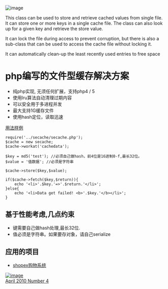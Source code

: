 ![image](http://secache.googlecode.com/files/secache-logo.png)

This class can be used to store and retrieve cached values from single file.
It can store one or more keys in a single cache file.
The class can also look up for a given key and retrieve the store value.

It can lock the file during access to prevent corruption, but there is also a sub-class that can be used to access the cache file without locking it.

It can automatically clean-up the least recently used entries to free space

# php编写的文件型缓存解决方案
 * 纯php实现, 无须任何扩展，支持php4 / 5
 * 使用lru算法自动清理过期内容
 * 可以安全用于多进程并发
 * 最大支持1G缓存文件
 * 使用hash定位，读取迅速

[用法样例](test.php)


```
require('../secache/secache.php');
$cache = new secache;
$cache->workat('cachedata');

$key = md5('test'); //必须自己做hash，前4位是16进制0-f,最长32位。
$value = '值数据'; //必须是字符串

$cache->store($key,$value);

if($cache->fetch($key,$return)){
    echo '<li>'.$key.'=>'.$return.'</li>';
}else{
    echo '<li>Data get failed! <b>'.$key.'</b></li>';
}
```

## 基于性能考虑,几点约束
 * 键需要自己做hash处理,最长32位.
 * 值必须是字符串。如果要存对象，请自己serialize

## 应用的项目
 * [shopex购物系统](http://www.shopex.cn)


[![image](http://www.phpclasses.org/award/innovation/nominee.gif)<br />April 2010 Number 4](http://www.phpclasses.org/package/6078-PHP-Store-and-retrieve-cached-values-from-single-file.html)
